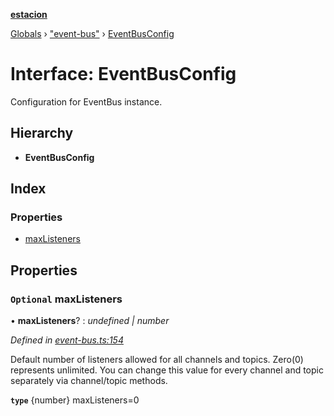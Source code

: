 **[estacion](../README.md)**

[Globals](../README.md) › [&quot;event-bus&quot;](../modules/_event_bus_.md) › [EventBusConfig](_event_bus_.eventbusconfig.md)

# Interface: EventBusConfig

Configuration for EventBus instance.

## Hierarchy

* **EventBusConfig**

## Index

### Properties

* [maxListeners](_event_bus_.eventbusconfig.md#optional-maxlisteners)

## Properties

### `Optional` maxListeners

• **maxListeners**? : *undefined | number*

*Defined in [event-bus.ts:154](https://github.com/ivandotv/estacion/blob/d75ef20/src/event-bus.ts#L154)*

Default number of listeners allowed for all channels and topics.
Zero(0) represents unlimited.
You can change this value for every channel and topic separately via channel/topic methods.

**`type`** {number} maxListeners=0